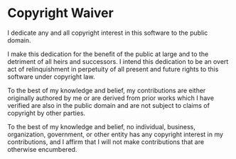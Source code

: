 # Copyright Waiver

I dedicate any and all copyright interest in this software to the public domain.

I make this dedication for the benefit of the public at large and to the detriment of all heirs and successors. I intend
this dedication to be an overt act of relinquishment in perpetuity of all present and future rights to this software
under copyright law.

To the best of my knowledge and belief, my contributions are either originally authored by me or are derived from prior
works which I have verified are also in the public domain and are not subject to claims of copyright by other parties.

To the best of my knowledge and belief, no individual, business, organization, government, or other entity has any
copyright interest in my contributions, and I affirm that I will not make contributions that are otherwise encumbered.
